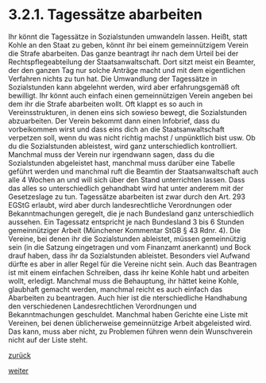 # 3.2.1. Tagessätze abarbeiten

<!-- 3.2.1.-Tagessätze-abarbeiten.png -->
  
Ihr könnt die Tagessätze in Sozialstunden umwandeln lassen. Heißt, statt Kohle an den Staat zu geben, könnt ihr bei einem gemeinnützigem Verein die Strafe abarbeiten. Das ganze beantragt ihr nach dem Urteil bei der Rechtspflegeabteilung der Staatsanwaltschaft. Dort sitzt meist ein Beamter, der den ganzen Tag nur solche Anträge macht und mit dem eigentlichen Verfahren nichts zu tun hat. Die Umwandlung der Tagessätze in Sozialstunden kann abgelehnt werden, wird aber erfahrungsgemäß oft bewilligt. Ihr könnt auch einfach einen gemeinnützigen Verein angeben bei dem ihr die Strafe abarbeiten wollt. Oft klappt es so auch in Vereinsstrukturen, in denen eins sich sowieso bewegt, die Sozialstunden abzuarbeiten. Der Verein bekommt dann einen Infobrief, dass du vorbeikommen wirst und dass eins dich an die Staatsanwaltschaft verpetzen soll, wenn du was nicht richtig machst / unpünktlich bist usw. Ob du die Sozialstunden ableistest, wird ganz unterschiedlich kontrolliert. Manchmal muss der Verein nur irgendwann sagen, dass du die Sozialstunden abgeleistet hast, manchmal muss darüber eine Tabelle geführt werden und manchmal ruft die Beamtin der Staatsanwaltschaft auch alle 4 Wochen an und will sich über den Stand unterrichten lassen. Dass das alles so unterschiedlich gehandhabt wird hat unter anderem mit der Gesetzeslage zu tun. Tagessätze abarbeiten ist zwar durch den Art. 293 EGStG erlaubt, wird aber durch landesrechtliche Verordnungen oder Bekanntmachungen geregelt, die je nach Bundesland ganz unterschiedlich aussehen. Ein Tagessatz entspricht je nach Bundesland 3 bis 6 Stunden gemeinnütziger Arbeit (Münchener Kommentar StGB § 43 Rdnr. 4). Die Vereine, bei denen ihr die Sozialstunden ableistet, müssen gemeinnützig sein (in die Satzung eingetragen und vom Finanzamt anerkannt) und Bock drauf haben, dass ihr da Sozialstunden ableistet. Besonders viel Aufwand dürfte es aber in aller Regel für die Vereine nicht sein. Auch das Beantragen ist mit einem einfachen Schreiben, dass ihr keine Kohle habt und arbeiten wollt, erledigt. Manchmal muss die Behauptung, ihr hättet keine Kohle, glaubhaft gemacht werden, manchmal reicht es auch einfach das Abarbeiten zu beantragen. Auch hier ist die nterschiedliche Handhabung den verschiedenen Landesrechtlichen Verordnungen und Bekanntmachungen geschuldet. Manchmal haben Gerichte eine Liste mit Vereinen, bei denen üblicherweise gemeinnützige Arbeit abgeleisted wird. Das kann, muss aber nicht, zu Problemen führen wenn dein Wunschverein nicht auf der Liste steht.

[zurück](3-2-tagessaetze-3.md)

[weiter](3-2-2-tagessaetze-absitzen-2.md)
